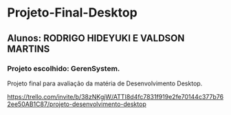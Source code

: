 # Projeto-Final-Desktop
## Alunos: RODRIGO HIDEYUKI E VALDSON MARTINS
### Projeto escolhido: GerenSystem.

Projeto final para avaliação da matéria de Desenvolvimento Desktop.

https://trello.com/invite/b/38zNKgjW/ATTI8d4fc7831f919e2fe70144c377b762ee50AB1C87/projeto-desenvolvimento-desktop
